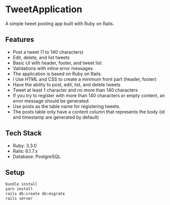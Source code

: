# TweetApplication

A simple tweet posting app built with Ruby on Rails.

## Features

- Post a tweet (1 to 140 characters)
- Edit, delete, and list tweets
- Basic UI with header, footer, and tweet list
- Validations with inline error messages
- The application is based on Ruby on Rails.
- I Use HTML and CSS to create a minimum front part (header, footer)
- Have the ability to post, edit, list, and delete tweets
- Tweet at least 1 character and no more than 140 characters
- If you try to register with more than 140 characters or empty content, an error message should be generated.
- Use posts as the table name for registering tweets.
- The posts table only have a content column that represents the body (id and timestamp are generated by default)

## Tech Stack

- Ruby: 3.3.0
- Rails: 6.1.7.x
- Database: PostgreSQL

## Setup

```bash
bundle install
yarn install
rails db:create db:migrate
rails server
